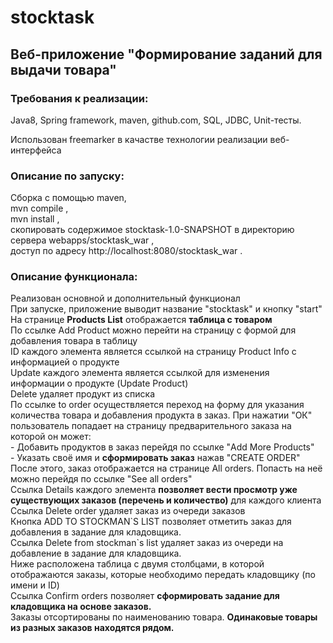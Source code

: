 # stocktask
<h2>Веб-приложение "Формирование заданий для выдачи товара"</h2>

<h3>Требования к реализации:</h3>
Java8,
Spring framework,
maven,
github.com,
SQL,
JDBC,
Unit-тесты.

Использован freemarker в качастве технологии реализации веб-интерфейса

<h3>Описание по запуску:</h3>
Сборка с помощью maven,<br>
mvn compile ,<br>
mvn install ,<br>
скопировать содержимое stocktask-1.0-SNAPSHOT в директорию сервера webapps/stocktask_war ,<br>
доступ по адресу http://localhost:8080/stocktask_war .<br>

<h3>Описание функционала:</h3>
Реализован основной и дополнительный функционал <br>
При запуске, приложение выводит название "stocktask" и кнопку "start"<br>
На странице <b>Products List</b> отображается <b>таблица с товаром</b><br>
По ссылке Add Product можно перейти на страницу с формой для добавления товара в таблицу<br>
ID каждого элемента является ссылкой на страницу Product Info с информацией о продукте<br>
Update каждого элемента является ссылкой для изменения информации о продукте (Update Product)<br>
Delete удаляет продукт из списка<br>
По ссылке to order осуществляется переход на форму для указания количества товара и добавления продукта в заказ.
При нажатии "ОК" пользователь попадает на страницу предварительного заказа на которой он может: <br>
- Добавить продуктов в заказ перейдя по ссылке "Add More Products"<br>
- Указать своё имя и <b>сформировать заказ</b> нажав "CREATE ORDER"<br>
После этого, заказ отображается на странице All orders. Попасть на неё можно перейдя по ссылке "See all orders"<br>
Ссылка Details каждого элемента <b>позволяет вести просмотр уже существующих заказов (перечень и количество)</b> для каждого клиента<br>
Ссылка Delete order удаляет заказ из очереди заказов<br>
Кнопка ADD TO STOCKMAN`S LIST позволяет отметить заказ для добавления в задание для кладовщика.<br>
Ссылка Delete from stockman`s list удаляет заказ из очереди на добавление в задание для кладовщика.<br>
Ниже расположена таблица с двумя столбцами, в которой отображаются заказы, которые необходимо передать кладовщику (по имени и ID)<br>
Ссылка Confirm orders позволяет <b>сформировать задание для кладовщика на основе заказов.</b><br>
Заказы отсортированы по наименованию товара. <b>Одинаковые товары из разных заказов находятся рядом.</b>

